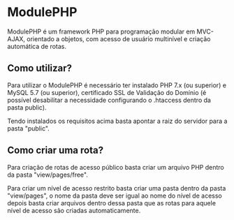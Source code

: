 # ModulePHP

ModulePHP é um framework PHP para programação modular em MVC-AJAX, orientado a objetos, com acesso de usuário multinível e criação automática de rotas.


## Como utilizar?

Para utilizar o ModulePHP é necessário ter instalado PHP 7.x (ou superior) e MySQL 5.7 (ou superior), certificado SSL de Validação do Domínio (é possível desabilitar a necessidade configurando o .htaccess dentro da pasta public).

Tendo instalados os requisitos acima basta apontar a raiz do servidor para a pasta "public".




## Como criar uma rota?

Para criação de rotas de acesso público basta criar um arquivo PHP dentro da pasta "view/pages/free".

Para criar um nível de acesso restrito basta criar uma pasta dentro da pasta "view/pages", o nome da pasta deve ser igual ao nome do nível de acesso depois basta criar arquivos dentro dessa pasta que as rotas para aquele nível de acesso são criadas automaticamente.